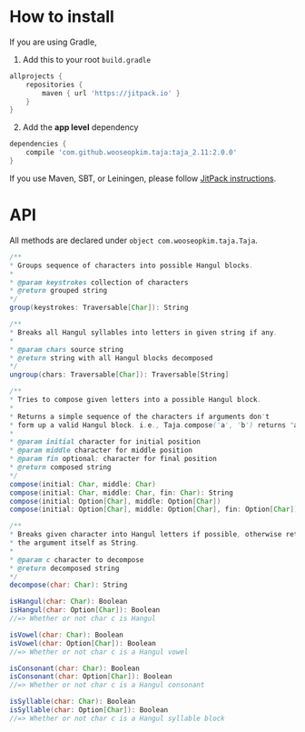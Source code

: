 # How to install

If you are using Gradle,

1. Add this to your root `build.gradle`
```gradle
allprojects {
    repositories {
        maven { url 'https://jitpack.io' }
    }
}
```

2. Add the **app level** dependency
```gradle
dependencies {
    compile 'com.github.wooseopkim.taja:taja_2.11:2.0.0'
}
```

If you use Maven, SBT, or Leiningen, please follow [JitPack instructions](https://jitpack.io/#wooseopkim/taja).

# API

All methods are declared under `object com.wooseopkim.taja.Taja`.

```scala
/**
* Groups sequence of characters into possible Hangul blocks.
*
* @param keystrokes collection of characters
* @return grouped string
*/
group(keystrokes: Traversable[Char]): String
```

```scala
/**
* Breaks all Hangul syllables into letters in given string if any.
*
* @param chars source string
* @return string with all Hangul blocks decomposed
*/
ungroup(chars: Traversable[Char]): Traversable[String]
```

```scala
/**
* Tries to compose given letters into a possible Hangul block.
*
* Returns a simple sequence of the characters if arguments don't
* form up a valid Hangul block. i.e., Taja.compose('a', 'b') returns "ab".
*
* @param initial character for initial position
* @param middle character for middle position
* @param fin optional; character for final position
* @return composed string
*/
compose(initial: Char, middle: Char)
compose(initial: Char, middle: Char, fin: Char): String
compose(initial: Option[Char], middle: Option[Char])
compose(initial: Option[Char], middle: Option[Char], fin: Option[Char]): String
```

```scala
/**
* Breaks given character into Hangul letters if possible, otherwise return
* the argument itself as String.
*
* @param c character to decompose
* @return decomposed string
*/
decompose(char: Char): String
```

```scala
isHangul(char: Char): Boolean
isHangul(char: Option[Char]): Boolean
//=> Whether or not char c is Hangul
```

```scala
isVowel(char: Char): Boolean
isVowel(char: Option[Char]): Boolean
//=> Whether or not char c is a Hangul vowel
```

```scala
isConsonant(char: Char): Boolean
isConsonant(char: Option[Char]): Boolean
//=> Whether or not char c is a Hangul consonant
```

```scala
isSyllable(char: Char): Boolean
isSyllable(char: Option[Char]): Boolean
//=> Whether or not char c is a Hangul syllable block
```